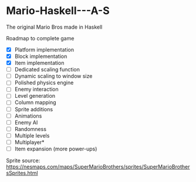 # Mario-Haskell---A-S
The original Mario Bros made in Haskell

Roadmap to complete game
- [x] Platform implementation
- [x] Block implementation
- [x] Item implementation
- [ ] Dedicated scaling function
- [ ] Dynamic scaling to window size
- [ ] Polished physics engine
- [ ] Enemy interaction
- [ ] Level generation
- [ ] Column mapping
- [ ] Sprite additions
- [ ] Animations
- [ ] Enemy AI
- [ ] Randomness
- [ ] Multiple levels
- [ ] Multiplayer*
- [ ] Item expansion (more power-ups)

Sprite source: https://nesmaps.com/maps/SuperMarioBrothers/sprites/SuperMarioBrothersSprites.html